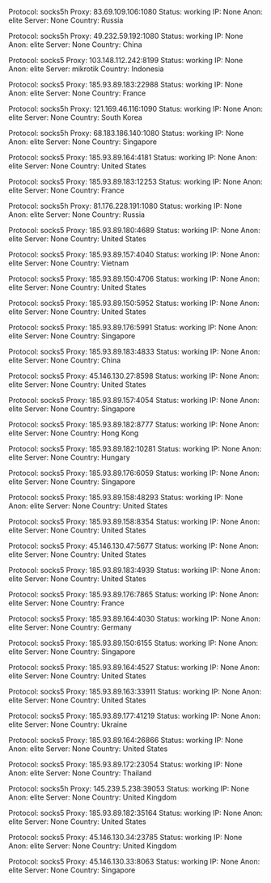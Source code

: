 Protocol: socks5h
Proxy: 83.69.109.106:1080
Status: working
IP: None
Anon: elite
Server: None
Country: Russia

Protocol: socks5h
Proxy: 49.232.59.192:1080
Status: working
IP: None
Anon: elite
Server: None
Country: China

Protocol: socks5
Proxy: 103.148.112.242:8199
Status: working
IP: None
Anon: elite
Server: mikrotik
Country: Indonesia

Protocol: socks5
Proxy: 185.93.89.183:22988
Status: working
IP: None
Anon: elite
Server: None
Country: France

Protocol: socks5h
Proxy: 121.169.46.116:1090
Status: working
IP: None
Anon: elite
Server: None
Country: South Korea

Protocol: socks5h
Proxy: 68.183.186.140:1080
Status: working
IP: None
Anon: elite
Server: None
Country: Singapore

Protocol: socks5
Proxy: 185.93.89.164:4181
Status: working
IP: None
Anon: elite
Server: None
Country: United States

Protocol: socks5
Proxy: 185.93.89.183:12253
Status: working
IP: None
Anon: elite
Server: None
Country: France

Protocol: socks5h
Proxy: 81.176.228.191:1080
Status: working
IP: None
Anon: elite
Server: None
Country: Russia

Protocol: socks5
Proxy: 185.93.89.180:4689
Status: working
IP: None
Anon: elite
Server: None
Country: United States

Protocol: socks5
Proxy: 185.93.89.157:4040
Status: working
IP: None
Anon: elite
Server: None
Country: Vietnam

Protocol: socks5
Proxy: 185.93.89.150:4706
Status: working
IP: None
Anon: elite
Server: None
Country: United States

Protocol: socks5
Proxy: 185.93.89.150:5952
Status: working
IP: None
Anon: elite
Server: None
Country: United States

Protocol: socks5
Proxy: 185.93.89.176:5991
Status: working
IP: None
Anon: elite
Server: None
Country: Singapore

Protocol: socks5
Proxy: 185.93.89.183:4833
Status: working
IP: None
Anon: elite
Server: None
Country: China

Protocol: socks5
Proxy: 45.146.130.27:8598
Status: working
IP: None
Anon: elite
Server: None
Country: United States

Protocol: socks5
Proxy: 185.93.89.157:4054
Status: working
IP: None
Anon: elite
Server: None
Country: Singapore

Protocol: socks5
Proxy: 185.93.89.182:8777
Status: working
IP: None
Anon: elite
Server: None
Country: Hong Kong

Protocol: socks5
Proxy: 185.93.89.182:10281
Status: working
IP: None
Anon: elite
Server: None
Country: Hungary

Protocol: socks5
Proxy: 185.93.89.176:6059
Status: working
IP: None
Anon: elite
Server: None
Country: Singapore

Protocol: socks5
Proxy: 185.93.89.158:48293
Status: working
IP: None
Anon: elite
Server: None
Country: United States

Protocol: socks5
Proxy: 185.93.89.158:8354
Status: working
IP: None
Anon: elite
Server: None
Country: United States

Protocol: socks5
Proxy: 45.146.130.47:5677
Status: working
IP: None
Anon: elite
Server: None
Country: United States

Protocol: socks5
Proxy: 185.93.89.183:4939
Status: working
IP: None
Anon: elite
Server: None
Country: United States

Protocol: socks5
Proxy: 185.93.89.176:7865
Status: working
IP: None
Anon: elite
Server: None
Country: France

Protocol: socks5
Proxy: 185.93.89.164:4030
Status: working
IP: None
Anon: elite
Server: None
Country: Germany

Protocol: socks5
Proxy: 185.93.89.150:6155
Status: working
IP: None
Anon: elite
Server: None
Country: Singapore

Protocol: socks5
Proxy: 185.93.89.164:4527
Status: working
IP: None
Anon: elite
Server: None
Country: United States

Protocol: socks5
Proxy: 185.93.89.163:33911
Status: working
IP: None
Anon: elite
Server: None
Country: United States

Protocol: socks5
Proxy: 185.93.89.177:41219
Status: working
IP: None
Anon: elite
Server: None
Country: Ukraine

Protocol: socks5
Proxy: 185.93.89.164:26866
Status: working
IP: None
Anon: elite
Server: None
Country: United States

Protocol: socks5
Proxy: 185.93.89.172:23054
Status: working
IP: None
Anon: elite
Server: None
Country: Thailand

Protocol: socks5h
Proxy: 145.239.5.238:39053
Status: working
IP: None
Anon: elite
Server: None
Country: United Kingdom

Protocol: socks5
Proxy: 185.93.89.182:35164
Status: working
IP: None
Anon: elite
Server: None
Country: United States

Protocol: socks5
Proxy: 45.146.130.34:23785
Status: working
IP: None
Anon: elite
Server: None
Country: United Kingdom

Protocol: socks5
Proxy: 45.146.130.33:8063
Status: working
IP: None
Anon: elite
Server: None
Country: Singapore

